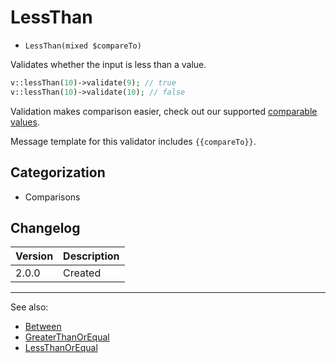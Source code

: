 # LessThan

- `LessThan(mixed $compareTo)`

Validates whether the input is less than a value.

```php
v::lessThan(10)->validate(9); // true
v::lessThan(10)->validate(10); // false
```

Validation makes comparison easier, check out our supported
[comparable values](../07-comparable-values.md).

Message template for this validator includes `{{compareTo}}`.

## Categorization

- Comparisons

## Changelog

Version | Description
--------|-------------
  2.0.0 | Created

***
See also:

- [Between](Between.md)
- [GreaterThanOrEqual](GreaterThanOrEqual.md)
- [LessThanOrEqual](LessThanOrEqual.md)
